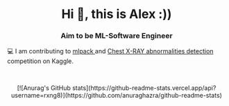 <h1 align="center">Hi 👋, this is Alex :))</h1>
<h3 align="center">Aim to be ML-Software Engineer</h3>

💻 I am contributing to <a href="https://github.com/mlpack/mlpack"> mlpack </a> and <a href=""> Chest X-RAY abnormalities detection </a> competition on Kaggle.

<br />

<p align="center"> [![Anurag's GitHub stats](https://github-readme-stats.vercel.app/api?username=rxng8)](https://github.com/anuraghazra/github-readme-stats) </p>